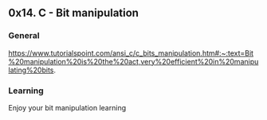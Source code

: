 ## 0x14. C - Bit manipulation

### General

https://www.tutorialspoint.com/ansi_c/c_bits_manipulation.htm#:~:text=Bit%20manipulation%20is%20the%20act,very%20efficient%20in%20manipulating%20bits.

### Learning

Enjoy your bit manipulation learning
